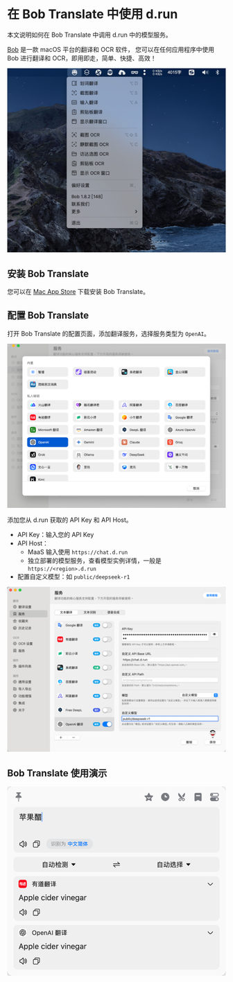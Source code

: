 # 在 Bob Translate 中使用 d.run

本文说明如何在 Bob Translate 中调用 d.run 中的模型服务。

[Bob](https://bobtranslate.com/) 是一款 macOS 平台的翻译和 OCR 软件，
您可以在任何应用程序中使用 Bob 进行翻译和 OCR，即用即走，简单、快捷、高效！

![Bob Translate](../images/bobtranslate.png)

## 安装 Bob Translate

您可以在 [Mac App Store](https://apps.apple.com/cn/app/bob-%E7%BF%BB%E8%AF%91%E5%92%8C-ocr-%E5%B7%A5%E5%85%B7/id1630034110)
下载安装 Bob Translate。

## 配置 Bob Translate

打开 Bob Translate 的配置页面，添加翻译服务，选择服务类型为 `OpenAI`。

![Bob Translate](../images/bobtranslate-2.png)

添加您从 d.run 获取的 API Key 和 API Host。

- API Key：输入您的 API Key
- API Host：
    - MaaS 输入使用 `https://chat.d.run`
    - 独立部署的模型服务，查看模型实例详情，一般是 `https://<region>.d.run`
- 配置自定义模型：如 `public/deepseek-r1`

![Bob Translate](../images/bobtranslate-3.png)

## Bob Translate 使用演示

![Bob Translate](../images/bobtranslate-4.png)
